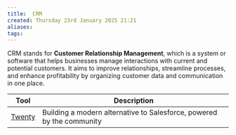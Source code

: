 ```yaml
---
title:  CRM
created: Thursday 23rd January 2025 21:21
aliases: 
tags: 
---
```

CRM  stands for **Customer Relationship Management**, which is a system or software that helps businesses manage interactions with current and potential customers. It aims to improve relationships, streamline processes, and enhance profitability by organizing customer data and communication in one place.

| Tool                                         | Description                                                           |
| -------------------------------------------- | --------------------------------------------------------------------- |
| [Twenty](https://github.com/twentyhq/twenty) | Building a modern alternative to Salesforce, powered by the community |
